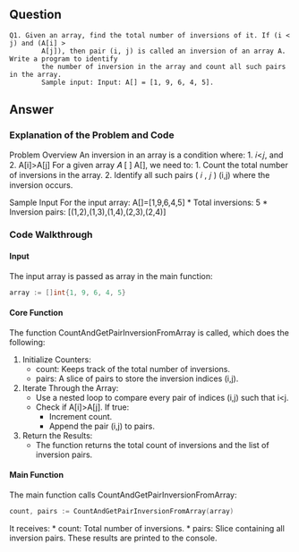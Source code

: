 ## Question
```
Q1. Given an array, find the total number of inversions of it. If (i < j) and (A[i] >
		A[j]), then pair (i, j) is called an inversion of an array A. Write a program to identify
		the number of inversion in the array and count all such pairs in the array.
		Sample input: Input: A[] = [1, 9, 6, 4, 5].
```

## Answer
### Explanation of the Problem and Code
Problem Overview
An inversion in an array is a condition where:
    1. 𝑖<𝑗, and
    2. A[i]>A[j]
For a given array 𝐴 [ ] A[], we need to:
    1. Count the total number of inversions in the array.
    2. Identify all such pairs ( 𝑖 , 𝑗 ) (i,j) where the inversion occurs.

Sample Input
For the input array: A[]=[1,9,6,4,5]
    * Total inversions: 5
    * Inversion pairs: [(1,2),(1,3),(1,4),(2,3),(2,4)]

### Code Walkthrough

#### Input
The input array is passed as array in the main function:
``` go
array := []int{1, 9, 6, 4, 5}
```

#### Core Function
The function CountAndGetPairInversionFromArray is called, which does the following:
1. Initialize Counters:
    * count: Keeps track of the total number of inversions.
    * pairs: A slice of pairs to store the inversion indices (i,j).
2. Iterate Through the Array:
    * Use a nested loop to compare every pair of indices (i,j) such that i<j.
    * Check if A[i]>A[j]. If true:
        * Increment count.
        * Append the pair (i,j) to pairs.
3. Return the Results:
    * The function returns the total count of inversions and the list of inversion pairs.

#### Main Function
The main function calls CountAndGetPairInversionFromArray:
``` go
count, pairs := CountAndGetPairInversionFromArray(array)
```
It receives:
    * count: Total number of inversions.
    * pairs: Slice containing all inversion pairs.
These results are printed to the console.
